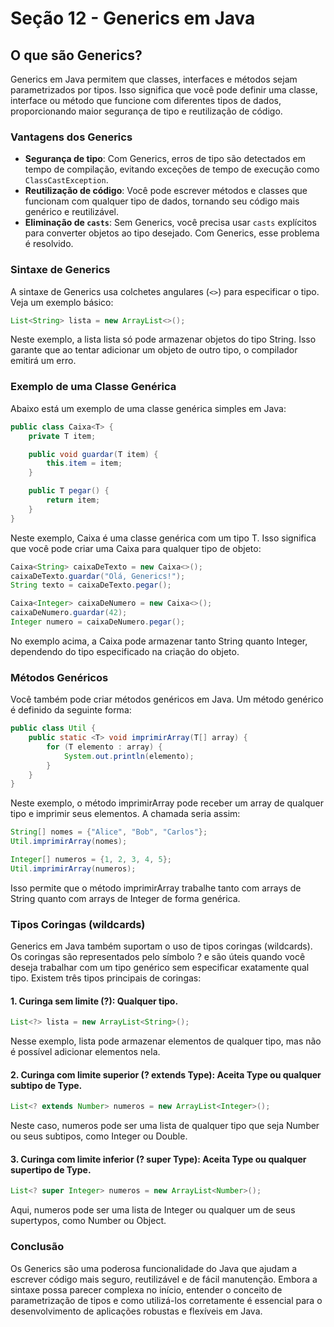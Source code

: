 # Seção 12 - Generics em Java

## O que são Generics?

Generics em Java permitem que classes, interfaces e métodos sejam parametrizados por tipos. Isso significa que você pode definir uma classe, interface ou método que funcione com diferentes tipos de dados, proporcionando maior segurança de tipo e reutilização de código.

### Vantagens dos Generics

- **Segurança de tipo**: Com Generics, erros de tipo são detectados em tempo de compilação, evitando exceções de tempo de execução como `ClassCastException`.
- **Reutilização de código**: Você pode escrever métodos e classes que funcionam com qualquer tipo de dados, tornando seu código mais genérico e reutilizável.
- **Eliminação de `casts`**: Sem Generics, você precisa usar `casts` explícitos para converter objetos ao tipo desejado. Com Generics, esse problema é resolvido.

### Sintaxe de Generics

A sintaxe de Generics usa colchetes angulares (`<>`) para especificar o tipo. Veja um exemplo básico:

```java
List<String> lista = new ArrayList<>();
```

Neste exemplo, a lista lista só pode armazenar objetos do tipo String. Isso garante que ao tentar adicionar um objeto de outro tipo, o compilador emitirá um erro.

### Exemplo de uma Classe Genérica

Abaixo está um exemplo de uma classe genérica simples em Java:

```java
public class Caixa<T> {
    private T item;

    public void guardar(T item) {
        this.item = item;
    }

    public T pegar() {
        return item;
    }
}
```

Neste exemplo, Caixa é uma classe genérica com um tipo T. Isso significa que você pode criar uma Caixa para qualquer tipo de objeto:

```java
Caixa<String> caixaDeTexto = new Caixa<>();
caixaDeTexto.guardar("Olá, Generics!");
String texto = caixaDeTexto.pegar();

Caixa<Integer> caixaDeNumero = new Caixa<>();
caixaDeNumero.guardar(42);
Integer numero = caixaDeNumero.pegar();
```

No exemplo acima, a Caixa pode armazenar tanto String quanto Integer, dependendo do tipo especificado na criação do objeto.

### Métodos Genéricos

Você também pode criar métodos genéricos em Java. Um método genérico é definido da seguinte forma:

```java
public class Util {
    public static <T> void imprimirArray(T[] array) {
        for (T elemento : array) {
            System.out.println(elemento);
        }
    }
}
```

Neste exemplo, o método imprimirArray pode receber um array de qualquer tipo e imprimir seus elementos. A chamada seria assim:

```java
String[] nomes = {"Alice", "Bob", "Carlos"};
Util.imprimirArray(nomes);

Integer[] numeros = {1, 2, 3, 4, 5};
Util.imprimirArray(numeros);
```

Isso permite que o método imprimirArray trabalhe tanto com arrays de String quanto com arrays de Integer de forma genérica.

### Tipos Coringas (wildcards)

Generics em Java também suportam o uso de tipos coringas (wildcards). Os coringas são representados pelo símbolo ? e são úteis quando você deseja trabalhar com um tipo genérico sem especificar exatamente qual tipo. Existem três tipos principais de coringas:

#### 1. Curinga sem limite (?): Qualquer tipo.

```java
List<?> lista = new ArrayList<String>();
```

Nesse exemplo, lista pode armazenar elementos de qualquer tipo, mas não é possível adicionar elementos nela.

#### 2. Curinga com limite superior (? extends Type): Aceita Type ou qualquer subtipo de Type.

```java
List<? extends Number> numeros = new ArrayList<Integer>();
```

Neste caso, numeros pode ser uma lista de qualquer tipo que seja Number ou seus subtipos, como Integer ou Double.

#### 3. Curinga com limite inferior (? super Type): Aceita Type ou qualquer supertipo de Type.

```java
List<? super Integer> numeros = new ArrayList<Number>();
```

Aqui, numeros pode ser uma lista de Integer ou qualquer um de seus supertypos, como Number ou Object.

### Conclusão

Os Generics são uma poderosa funcionalidade do Java que ajudam a escrever código mais seguro, reutilizável e de fácil manutenção. Embora a sintaxe possa parecer complexa no início, entender o conceito de parametrização de tipos e como utilizá-los corretamente é essencial para o desenvolvimento de aplicações robustas e flexíveis em Java.